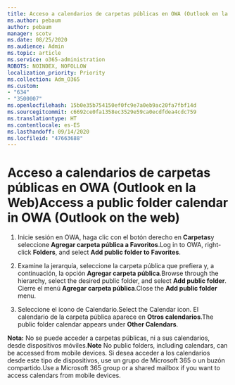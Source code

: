 ```yaml
---
title: Acceso a calendarios de carpetas públicas en OWA (Outlook en la Web)
ms.author: pebaum
author: pebaum
manager: scotv
ms.date: 08/25/2020
ms.audience: Admin
ms.topic: article
ms.service: o365-administration
ROBOTS: NOINDEX, NOFOLLOW
localization_priority: Priority
ms.collection: Adm_O365
ms.custom:
- "634"
- "3500007"
ms.openlocfilehash: 15b0e35b754150ef0fc9e7a0eb9ac20fa7fbf14d
ms.sourcegitcommit: c6692ce0fa1358ec3529e59ca0ecdfdea4cdc759
ms.translationtype: HT
ms.contentlocale: es-ES
ms.lasthandoff: 09/14/2020
ms.locfileid: "47663688"
---
```

# <a name="access-a-public-folder-calendar-in-owa-outlook-on-the-web"></a><span data-ttu-id="df4c7-102">Acceso a calendarios de carpetas públicas en OWA (Outlook en la Web)</span><span class="sxs-lookup"><span data-stu-id="df4c7-102">Access a public folder calendar in OWA (Outlook on the web)</span></span>

1. <span data-ttu-id="df4c7-103">Inicie sesión en OWA, haga clic con el botón derecho en **Carpetas**y seleccione **Agregar carpeta pública a Favoritos**.</span><span class="sxs-lookup"><span data-stu-id="df4c7-103">Log in to OWA, right-click **Folders**, and select **Add public folder to Favorites**.</span></span>

2. <span data-ttu-id="df4c7-104">Examine la jerarquía, seleccione la carpeta pública que prefiera y, a continuación, la opción **Agregar carpeta pública**.</span><span class="sxs-lookup"><span data-stu-id="df4c7-104">Browse through the hierarchy, select the desired public folder, and select **Add public folder**.</span></span> <span data-ttu-id="df4c7-105">Cierre el menú **Agregar carpeta pública**.</span><span class="sxs-lookup"><span data-stu-id="df4c7-105">Close the **Add public folder** menu.</span></span>  

3. <span data-ttu-id="df4c7-106">Seleccione el icono de Calendario.</span><span class="sxs-lookup"><span data-stu-id="df4c7-106">Select the Calendar icon.</span></span> <span data-ttu-id="df4c7-107">El calendario de la carpeta pública aparece en **Otros calendarios**.</span><span class="sxs-lookup"><span data-stu-id="df4c7-107">The public folder calendar appears under **Other Calendars**.</span></span>  

<span data-ttu-id="df4c7-108">**Nota:** No se puede acceder a carpetas públicas, ni a sus calendarios, desde dispositivos móviles.</span><span class="sxs-lookup"><span data-stu-id="df4c7-108">**Note** No public folders, including calendars, can be accessed from mobile devices.</span></span> <span data-ttu-id="df4c7-109">Si desea acceder a los calendarios desde este tipo de dispositivos, use un grupo de Microsoft 365 o un buzón compartido.</span><span class="sxs-lookup"><span data-stu-id="df4c7-109">Use a Microsoft 365 group or a shared mailbox if you want to access calendars from mobile devices.</span></span>